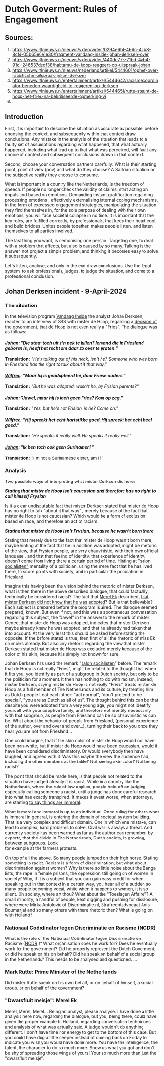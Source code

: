 # Dutch Goverment: Rules of Engagement

## Sources:

1. https://www.rtlnieuws.nl/nieuws/video/video/0294e6b1-466c-4ab8-8cfd-05b65e6e1e30/fragment-vandaag-inside-johan-derksen-over
2. https://www.rtlnieuws.nl/nieuws/video/video/440dc775-71bd-4ab4-91c1-246537dedf38/habtamu-de-hoop-reageert-op-uitspraak-johan
3. https://www.rtlnieuws.nl/nieuws/nederland/artikel/5444601/ophef-over-racistische-uitspraak-johan-derksen
4. https://www.rtlnieuws.nl/entertainment/artikel/5444642/racismecoordinator-beneden-waardigheid-te-reageren-op-derksen
5. https://www.rtlnieuws.nl/entertainment/artikel/5444651/rutte-steunt-de-hoop-het-fries-na-bekritiseerde-opmerking-vi
6. 

## Introduction

First, it is important to describe the situation as accurate as possible, before
choosing the context, and subsequently within that context draw conclusions.
Any mistake in the analysis of the situation that leads to a faulty set of
assumptions regarding what happened, that what actually happened, including what
lead up to that what was perceived, will fault any choice of context and
subsequent conclusions drawn in that context.

Second, choose your conversation partners carefully: What is their starting
point, point of view (pov) and what do they choose? A Sartrian situation or the
subjective reality they choose to consume.

What is important in a country like the Netherlands, is the freedom of speech.
If people no longer check the validity of claims, start acting on impuls and
based on emotions. Demanding instant gratification regarding processing emotions
, effectively externalising internal coping mechanisms, in the form of
expressed engagement strategies, manipulating the situation they find themselves
in, for the sole purpose of dealing with their own emotions, you will face
societal collapse in no time. It is important that the key roles, are fulfilled
correctly, by professionals, that keep their head cool, and build bridges.
Unites people together, makes people listen, and listen themselves to all
parties involved.

The last thing you want, is demonising one person. Targeting one, to deal with
a problem that affects, but also is caused by so many. Talking is the answer,
not project a simple problem, and thinking it becomes easy to solve it
subsequently.

Let's listen, analyse, and only in the end draw conclusions. Use the legal
system, to ask professionals, judges, to judge the situation, and come to a
professional conclusion.

## Johan Derksen incident - 9-April-2024

### The situation

In the television program
[Vandaag Inside](https://www.vandaaginside.nl/nieuws/vandaag-inside-uitzending/aflevering-vandaag-inside-met-albert-verlinde-dinsdag-9-april-2024)
the analyst Johan Derksen, reacted to an interview of SBS with mister de Hoop, regarding a
[decision of the government](https://www.rijksoverheid.nl/actueel/nieuws/2024/04/08/nieuwe-afspraken-voor-versterken-friese-taal-en-cultuur),
that de Hoop is not even really a "Fries". The dialogue was as follows:

#### *[Johan](https://nl.wikipedia.org/wiki/Johan_Derksen):* *"Die staat toch uit z'n nek te lullen? Iemand die in Friesland geboren is, heeft het recht om daar zo over te praten."*

__Translation:__ *"He's talking out of his neck, isn't he? Someone who was born in Friesland has the right to talk about it that way."*

#### *[Wilfred](https://nl.wikipedia.org/wiki/Wilfred_Genee):* *"Maar hij is geadopteerd hè, door Friese ouders."*

__Translation:__ *"But he was adopted, wasn't he, by Frisian parents?"*

#### *[Johan](https://nl.wikipedia.org/wiki/Johan_Derksen):* *"Jawel, maar hij is toch geen Fries? Kom op zeg."*

__Translation:__ *"Yes, but he's not Frisian, is he? Come on."*

#### *[Wilfred](https://nl.wikipedia.org/wiki/Wilfred_Genee):* *"Hij spreekt het echt hartstikke goed. Hij spreekt het echt heel goed."*

__Translation:__ *"He speaks it really well. He speaks it really well."*

#### *[Johan](https://nl.wikipedia.org/wiki/Johan_Derksen):* *"Ik ben toch ook geen Surinamer?"*

__Translation:__ "I'm not a Surinamese either, am I?"

### Analysis

Two possible ways of interpreting what mister Derksen did here:

__*Stating that mister de Hoop isn't caucasian and therefore has no right to call himself Frysian*__

Is it a clear undisputable fact that mister Derksen stated that mister de Hoop has no right to talk "about it that way"
, merely because of the fact that mister de Hoop is not caucasian? Which would be a form of exclusion based on race,
and therefore an act of racism.

__*Stating that mister de Hoop isn't Frysian, because he wasn't born there*__

Stating that merely due to the fact that mister de Hoop wasn't born there, maybe hinting at the fact that he in addition
was adopted, might be rhetoric of the view, that Frysian people, are very chauvinistic, with their own official language
, and that that feeling of identity, that experience of identity, doesn't come from living there a certain period of
time. Hinting at ["salon socialisten"](https://en.wikipedia.org/wiki/Champagne_socialist) mentality of a politician,
using the mere fact that he has lived there, to score points with society, and in particular the population in Friesland.

Imagine this having been the vision behind the rhetoric of mister Derksen, what is then there in the above described
dialogue, that could factually, technically be considered racist? The fact that
[Merel Ek](https://nl.wikipedia.org/wiki/Merel_Ek)
described, [that mister Derksen did not know that he was adopted](https://www.vandaaginside.nl/nieuws/vandaag-inside-uitzending/aflevering-vandaag-inside-met-helene-hendriks-vrijdag-12-april-2024)?
But is that believable? Each subject is prepared before
the program is aired. The dialogue seemed prepared, known. But even if not, and this was a spontaneous conversation
regarding this subject, the "Jawel" in the answer to the remark of mister Genee, that mister de Hoop was adopted,
indicates that mister Derksen maybe already knew he was adopted, and that he already had taken that into account. At the very
least this should be asked before stating the opposite. If the before stated is true, then first of all the rhetoric of
miss Ek crumbles already. But also any rhetoric regarding the view that mister Derksen stated that mister de Hoop was
excluded merely because of the color of his skin, because it is simply not known for sure.

Johan Derksen has used the remark "[salon socialisten](https://en.wikipedia.org/wiki/Champagne_socialist)" before.
The remark that de Hoop is not really "Fries", might be related to the thought that when it fits you, you identify as
part of a subgroup in Dutch society, but only to be the politician for a moment. It then has nothing to do with racism,
instead, mister Derksen, saying mister de Hoop is not really "Fries", treats mister de Hoop as a full member of The
Netherlands and its culture, by treating him as Dutch people treat each other: "act normal", "don't pretend to be
special", "you are as Dutch as all of us". The thought behind this can be that despite you were adopted from a very
young age, you might not identify yourself with your adoptive family, and therefore not identify necessarily with that
subgroup, as people from Friesland can be so chauvinistic as can be. What about the behavior of people from Friesland,
(personal experience of the author, over and over and over...), turning their back to you once they hear you are nót
from Friesland... 

One could imagine, that if the skin color of mister de Hoop would not have been non-white, but if mister de Hoop would
have been caucasian, would it have been considered discriminatory. Or would everybody then have laughed, and agreed with
it. Was this maybe the view the audience had, including the other members at the table? Not seeing skin color? Not being
racist?

The point that should be made here, is that people not related to the situation have judged already it is racist. While
in a country like the Netherlands, where the rule of law applies, people hold off on judging, especially calling someone
a racist, until a judge has done careful research into what has exactly transpired. It makes it
event worse, when attorneys, are starting
[to say things are immoral](https://www.rtlnieuws.nl/nieuws/nederland/artikel/5444601/ophef-over-racistische-uitspraak-johan-derksen).

What is moral and immoral is up to an individual. Once ruling for others what is immoral in general, is entering the
domain of societal system building. That is a very complex and difficult domain. One in which one mistake, can lead to 
complex, hard problems to solve. Civil war is always a threat. And currently society has been warned as far as the
author can remember, by experts, that the divide in The Netherlands, Dutch society, is growing, between subgroups. Look\
for example at the farmers protests.

On top of all the above. So many people jumped on their high horse. Stating something is racist. Racism is a form of
discrimination, but what about discrimination against women? Why is there so little noise about the Banga lists, the
rape in female prisons, the oppression still going on of women in society? Why, if it is a subject that you can gain
easy credit for when speaking out in that context in a certain way, you hear all of a sudden so many people becoming
vocal, while when it happens to women, it is so silent. Oh society, where art thou?
What about the "Toeslagen Affaire"? A small minority, a handful of people, kept digging and pushing for disclosure,
where were Mirka Antolovic of Discriminatie.nl, Strafrechtadvocaat Anis Boumanjal and so many others with there
rhetoric then? What is going on with Holland?

### Nationaal Coördinator tegen Discriminatie en Racisme (NCDR)

What is the role of the Nationaal Coördinator tegen Discriminatie en Racisme
([NCDR](https://www.rtlnieuws.nl/entertainment/artikel/5444642/racismecoordinator-beneden-waardigheid-te-reageren-op-derksen)
)? What organisation does he work for? Does he eventually work for the
government? Did he properly represent the Dutch Goverment, or did he speak on
his on behalf? Did he speak on behalf of a social group in the Netherlands?
This needs to be analysed and questioned.
...

### Mark Rutte: Prime Minister of the Netherlands

Did mister Rutte speak on his own behalf, or on behalf of himself, a social
group, or on behalf of the government?

### "Dwarsfluit meisje": Merel Ek

Merel, Merel, Merel... Being an analyst, please analyse. I have done a little
analysis here now, regarding the dialogue, but you, being there, could have
given the proper example to Holland, regarding conversation techniques and
analysis of what was actually said. A judge wouldn't do anything different.
I don't have time nor energy to get to the bottom of this case. But you could
have dug a little deeper instead of coming back on Friday to indicate you wish
you would have done more. You have the intelligence, the talent, the character
to do so much more. Show us what you got and don't be shy of spreading those
wings of yours! Your so much more than just the "dwarsfluit meisje".